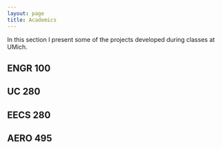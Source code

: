 ```yaml
---
layout: page
title: Academics
---
```


In this section I present some of the projects developed during classes at UMich.

## ENGR 100

## UC 280

## EECS 280

## AERO 495 
